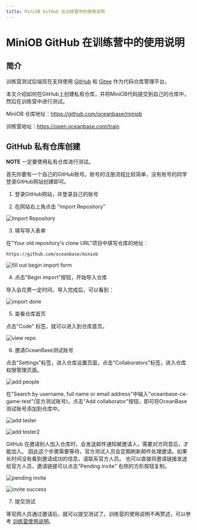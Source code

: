 ```yaml
---
title: MiniOB GitHub 在训练营中的使用说明
---
```


# MiniOB GitHub 在训练营中的使用说明

## 简介

训练营测试后端现在支持使用 [GitHub](https://github.com) 和 [Gitee](https://gitee.com) 作为代码仓库管理平台。

本文介绍如何在GitHub上创建私有仓库，并将MiniOB代码提交到自己的仓库中，然后在训练营中进行测试。

MiniOB 仓库地址：<https://github.com/oceanbase/miniob>

训练营地址：<https://open.oceanbase.com/train>

## GitHub 私有仓库创建

**NOTE** 一定要使用私有仓库进行测试。

首先你要有一个自己的GitHub账号。账号的注册流程比较简单，没有账号的同学登录GitHub网站创建即可。

1. 登录GitHub网站，并登录自己的账号

2. 在网站右上角点击 "Import Repository"

![Import Repository](images/github-import-repository.png)

3. 填写导入表单

在"Your old repository's clone URL"项目中填写仓库的地址：

```
https://github.com/oceanbase/miniob
```

![fill out begin import form](images/github-begin-import-form.png)

4. 点击"Begin import"按钮，开始导入仓库

导入会花费一定时间，导入完成后，可以看到：

![import done](images/github-import-done.png)

5. 查看仓库首页

点击"Code" 标签，就可以进入到仓库首页。

![view repo](images/github-view-repo.png)

6. 邀请OceanBase测试账号

点击"Settings"标签，进入仓库设置页面，点击"Collaborators"标签，进入仓库权限管理页面。

![add people](images/github-add-people.png)

在"Search by username, full name or email address"中输入"oceanbase-ce-game-test"(官方测试账号)，点击"Add collaborator"按钮，即可将OceanBase测试账号添加到仓库中。

![add tester](images/github-add-tester.png)

![add tester2](images/github-add-tester-2.png)

GitHub 在邀请别人加入仓库时，会发送邮件通知被邀请人，需要对方同意后，才能加入。
因此这个步骤需要等待，官方测试人员会定期刷新邮件处理邀请。如果长时间没有看到邀请成功的信息，请联系官方人员。
也可以直接将邀请链接发送给官方人员，邀请链接可以点击"Pending invite" 右侧的方形按钮复制。

![pending invite](images/github-pending-invite.png)

![invite success](images/images/github-invite-success.png)

7. 提交测试

等官网人员通过邀请后，就可以提交测试了。训练营的使用说明不再赘述，可以参考 [训练营使用说明](https://ask.oceanbase.com/t/topic/35600372)。

